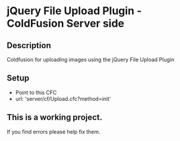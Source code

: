 # jQuery File Upload Plugin - ColdFusion Server side


## Description
Coldfusion for uploading images using the jQuery File Upload Plugin

## Setup
* Point to this CFC 
* url: 'server/cf/Upload.cfc?method=init'

## This is a working project.
If you find errors please help fix them. 

